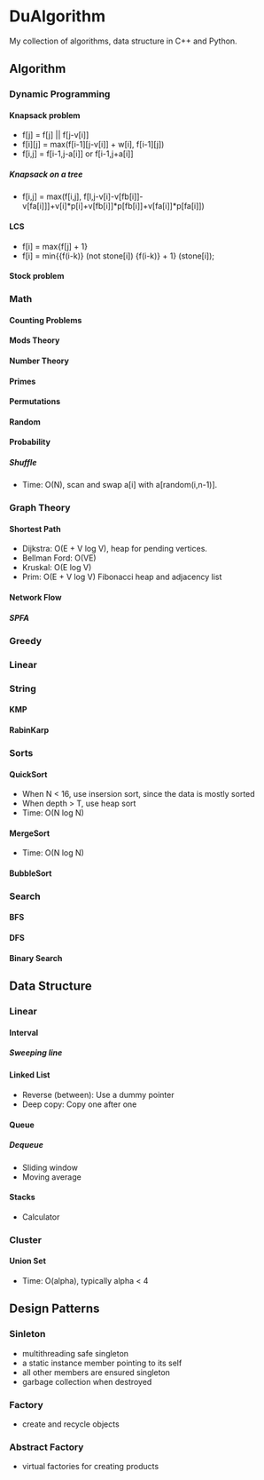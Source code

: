 # DuAlgorithm
My collection of algorithms, data structure in C++ and Python.

## Algorithm
### Dynamic Programming
#### Knapsack problem
* f[j] = f[j] || f[j-v[i]]
* f[i][j] = max(f[i-1][j-v[i]] + w[i], f[i-1][j])
* f[i,j] = f[i-1,j-a[i]] or f[i-1,j+a[i]]
##### Knapsack on a tree
* f[i,j] = max(f[i,j], f[l,j-v[i]-v[fb[i]]-v[fa[i]]]+v[i]*p[i]+v[fb[i]]*p[fb[i]]+v[fa[i]]*p[fa[i]])
#### LCS
* f[i] = max{f[j] + 1}
* f[i] = min{{f(i-k)} (not stone[i]) {f(i-k)} + 1} (stone[i]);  
#### Stock problem

### Math
#### Counting Problems
#### Mods Theory
#### Number Theory
#### Primes
#### Permutations
#### Random
#### Probability
##### Shuffle
* Time: O(N), scan and swap a[i] with a[random(i,n-1)].

### Graph Theory
#### Shortest Path
* Dijkstra: O(E + V log V), heap for pending vertices.
* Bellman Ford: O(VE)
* Kruskal: O(E log V)
* Prim: O(E + V log V) Fibonacci heap and adjacency list
#### Network Flow
##### SPFA
### Greedy


### Linear

### String
#### KMP
#### RabinKarp

### Sorts
#### QuickSort
* When N < 16, use insersion sort, since the data is mostly sorted
* When depth > T, use heap sort
* Time: O(N log N)

#### MergeSort
* Time: O(N log N)

#### BubbleSort

#### 

### Search
#### BFS

#### DFS

#### Binary Search


## Data Structure

### Linear

#### Interval
##### Sweeping line
#### Linked List
* Reverse (between): Use a dummy pointer
* Deep copy: Copy one after one

#### Queue
##### Dequeue
* Sliding window
* Moving average

#### Stacks
* Calculator

### Cluster
#### Union Set
* Time: O(alpha), typically alpha < 4

## Design Patterns
### Sinleton
* multithreading safe singleton
* a static instance member pointing to its self
* all other members are ensured singleton
* garbage collection when destroyed

### Factory
* create and recycle objects

### Abstract Factory
* virtual factories for creating products